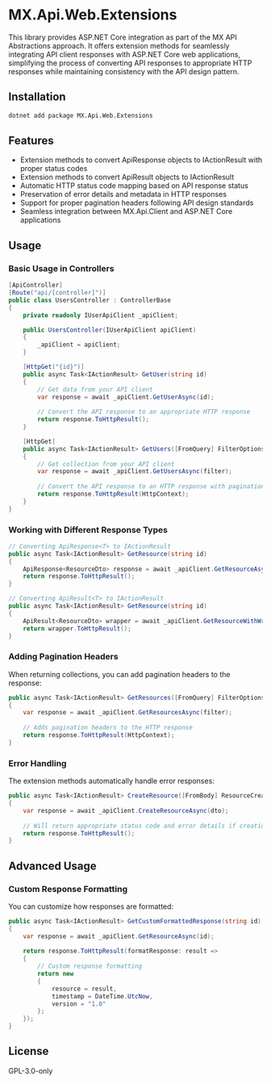 # MX.Api.Web.Extensions

This library provides ASP.NET Core integration as part of the MX API Abstractions approach. It offers extension methods for seamlessly integrating API client responses with ASP.NET Core web applications, simplifying the process of converting API responses to appropriate HTTP responses while maintaining consistency with the API design pattern.

## Installation

```bash
dotnet add package MX.Api.Web.Extensions
```

## Features

- Extension methods to convert ApiResponse<T> objects to IActionResult with proper status codes
- Extension methods to convert ApiResult<T> objects to IActionResult
- Automatic HTTP status code mapping based on API response status
- Preservation of error details and metadata in HTTP responses
- Support for proper pagination headers following API design standards
- Seamless integration between MX.Api.Client and ASP.NET Core applications

## Usage

### Basic Usage in Controllers

```csharp
[ApiController]
[Route("api/[controller]")]
public class UsersController : ControllerBase
{
    private readonly IUserApiClient _apiClient;

    public UsersController(IUserApiClient apiClient)
    {
        _apiClient = apiClient;
    }

    [HttpGet("{id}")]
    public async Task<IActionResult> GetUser(string id)
    {
        // Get data from your API client
        var response = await _apiClient.GetUserAsync(id);
        
        // Convert the API response to an appropriate HTTP response
        return response.ToHttpResult();
    }

    [HttpGet]
    public async Task<IActionResult> GetUsers([FromQuery] FilterOptions filter)
    {
        // Get collection from your API client
        var response = await _apiClient.GetUsersAsync(filter);
        
        // Convert the API response to an HTTP response with pagination headers
        return response.ToHttpResult(HttpContext);
    }
}
```

### Working with Different Response Types

```csharp
// Converting ApiResponse<T> to IActionResult
public async Task<IActionResult> GetResource(string id)
{
    ApiResponse<ResourceDto> response = await _apiClient.GetResourceAsync(id);
    return response.ToHttpResult();
}

// Converting ApiResult<T> to IActionResult
public async Task<IActionResult> GetResource(string id)
{
    ApiResult<ResourceDto> wrapper = await _apiClient.GetResourceWithWrapperAsync(id);
    return wrapper.ToHttpResult();
}
```

### Adding Pagination Headers

When returning collections, you can add pagination headers to the response:

```csharp
public async Task<IActionResult> GetResources([FromQuery] FilterOptions filter)
{
    var response = await _apiClient.GetResourcesAsync(filter);
    
    // Adds pagination headers to the HTTP response
    return response.ToHttpResult(HttpContext);
}
```

### Error Handling

The extension methods automatically handle error responses:

```csharp
public async Task<IActionResult> CreateResource([FromBody] ResourceCreateDto dto)
{
    var response = await _apiClient.CreateResourceAsync(dto);
    
    // Will return appropriate status code and error details if creation fails
    return response.ToHttpResult();
}
```

## Advanced Usage

### Custom Response Formatting

You can customize how responses are formatted:

```csharp
public async Task<IActionResult> GetCustomFormattedResponse(string id)
{
    var response = await _apiClient.GetResourceAsync(id);
    
    return response.ToHttpResult(formatResponse: result => 
    {
        // Custom response formatting
        return new
        {
            resource = result,
            timestamp = DateTime.UtcNow,
            version = "1.0"
        };
    });
}
```

## License

GPL-3.0-only